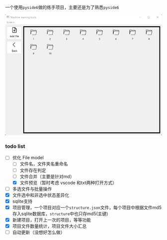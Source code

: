 一个使用`pyside6`做的练手项目，主要还是为了熟悉`pyside6`

![image](./resources/20220818.gif)



### todo list

- [ ] 优化 File model
  - [ ] 文件名，文件夹名重命名
  - [ ] 文件存在判定
  - [ ] 文件合并（主要是针对md）
  - [x] 文件预览（暂时考虑  vscode 和txt两种打开方式）
- [ ] 多选文件与批量操作
- [x] 文件选中和非选中状态差异化
- [x] sqlite支持
- [x] 项目管理，一个项目对应一个`structure.json`文件，每个项目中根据文件md5存入sqlite数据库，`structure`中也只存md5(主键)
- [x] 新建项目，打开上一次的项目，等等功能
- [x] 项目文件数量统计，项目文件大小汇总
- [ ] 自动更新（没想好怎么做）